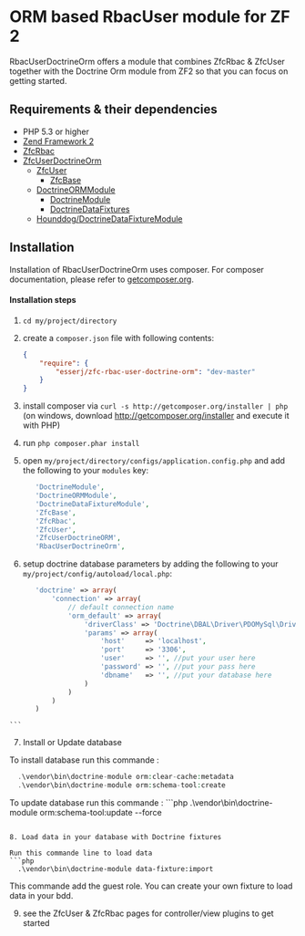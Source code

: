 # ORM based RbacUser module for ZF 2

RbacUserDoctrineOrm offers a module that combines ZfcRbac & ZfcUser together with the Doctrine Orm module from ZF2 so that you can focus on getting started.

## Requirements & their dependencies

 - PHP 5.3 or higher
 - [Zend Framework 2](http://www.github.com/zendframework/zf2)
 - [ZfcRbac](https://github.com/ZF-Commons/ZfcRbac)
 - [ZfcUserDoctrineOrm](https://github.com/ZF-Commons/ZfcUserDoctrineORM)
   - [ZfcUser](https://github.com/ZF-Commons/ZfcUser)
     - [ZfcBase](https://github.com/ZF-Commons/ZfcBase)
   - [DoctrineORMModule](https://github.com/doctrine/DoctrineORMModule)
     - [DoctrineModule](https://github.com/doctrine/DoctrineModule)
     - [DoctrineDataFixtures](https://github.com/doctrine/data-fixtures)
   - [Hounddog/DoctrineDataFixtureModule](https://github.com/Hounddog/DoctrineDataFixtureModule)

## Installation

Installation of RbacUserDoctrineOrm uses composer. For composer documentation, please refer to
[getcomposer.org](http://getcomposer.org/).

#### Installation steps

  1. `cd my/project/directory`
  2. create a `composer.json` file with following contents:

     ```json
     {
         "require": {
             "esserj/zfc-rbac-user-doctrine-orm": "dev-master"
         }
     }
     ```
  3. install composer via `curl -s http://getcomposer.org/installer | php` (on windows, download
     http://getcomposer.org/installer and execute it with PHP)
  4. run `php composer.phar install`
  5. open `my/project/directory/configs/application.config.php` and add the following to your `modules` key:

     ```php
        'DoctrineModule',
        'DoctrineORMModule',
        'DoctrineDataFixtureModule',
        'ZfcBase',
        'ZfcRbac',
        'ZfcUser',
        'ZfcUserDoctrineORM',
        'RbacUserDoctrineOrm',
     ```
  
  6. setup doctrine database parameters by adding the following to your `my/project/config/autoload/local.php`:
  
     ```php
        'doctrine' => array(
            'connection' => array(
                // default connection name
                'orm_default' => array(
                    'driverClass' => 'Doctrine\DBAL\Driver\PDOMySql\Driver',
                    'params' => array(
                        'host'     => 'localhost',
                        'port'     => '3306',
                        'user'     => '', //put your user here
                        'password' => '', //put your pass here
                        'dbname'   => '', //put your database here
                    )
                )
            )
        )
    ```
    
  7. Install or Update database
  
  To install database run this commande :
  ```php
  	.\vendor\bin\doctrine-module orm:clear-cache:metadata
	.\vendor\bin\doctrine-module orm:schema-tool:create
  ```
  
  To update database run this commande :
    ```php
  	.\vendor\bin\doctrine-module orm:schema-tool:update --force
  ```
  
  8. Load data in your database with Doctrine fixtures
  
  Run this commande line to load data
  ```php
  	.\vendor\bin\doctrine-module data-fixture:import
  ```
  This commande add the guest role. You can create your own fixture to load data in your bdd.
  
  9. see the ZfcUser & ZfcRbac pages for controller/view plugins to get started
 